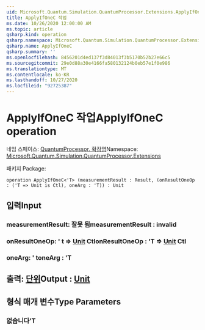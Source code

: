 ```yaml
---
uid: Microsoft.Quantum.Simulation.QuantumProcessor.Extensions.ApplyIfOneC
title: ApplyIfOneC 작업
ms.date: 10/26/2020 12:00:00 AM
ms.topic: article
qsharp.kind: operation
qsharp.namespace: Microsoft.Quantum.Simulation.QuantumProcessor.Extensions
qsharp.name: ApplyIfOneC
qsharp.summary: ''
ms.openlocfilehash: 8456201d4ed137f3d84013f3b5170b52b27e66c5
ms.sourcegitcommit: 29e0d88a30e4166fa580132124b0eb57e1f0e986
ms.translationtype: MT
ms.contentlocale: ko-KR
ms.lasthandoff: 10/27/2020
ms.locfileid: "92725387"
---
```

# <a name="applyifonec-operation"></a><span data-ttu-id="635ea-102">ApplyIfOneC 작업</span><span class="sxs-lookup"><span data-stu-id="635ea-102">ApplyIfOneC operation</span></span>

<span data-ttu-id="635ea-103">네임 스페이스: [QuantumProcessor. 확장명](xref:Microsoft.Quantum.Simulation.QuantumProcessor.Extensions)</span><span class="sxs-lookup"><span data-stu-id="635ea-103">Namespace: [Microsoft.Quantum.Simulation.QuantumProcessor.Extensions](xref:Microsoft.Quantum.Simulation.QuantumProcessor.Extensions)</span></span>

<span data-ttu-id="635ea-104">패키지 [](https://nuget.org/packages/)</span><span class="sxs-lookup"><span data-stu-id="635ea-104">Package: [](https://nuget.org/packages/)</span></span>




```qsharp
operation ApplyIfOneC<'T> (measurementResult : Result, (onResultOneOp : ('T => Unit is Ctl), oneArg : 'T)) : Unit
```


## <a name="input"></a><span data-ttu-id="635ea-105">입력</span><span class="sxs-lookup"><span data-stu-id="635ea-105">Input</span></span>

### <a name="measurementresult--__invalidresult__"></a><span data-ttu-id="635ea-106">measurementResult: __잘못 <Result> 됨__</span><span class="sxs-lookup"><span data-stu-id="635ea-106">measurementResult : __invalid<Result>__</span></span>




### <a name="onresultoneop--t--unit-ctl"></a><span data-ttu-id="635ea-107">onResultOneOp: ' t => [Unit](xref:microsoft.quantum.lang-ref.unit) Ctl</span><span class="sxs-lookup"><span data-stu-id="635ea-107">onResultOneOp : 'T => [Unit](xref:microsoft.quantum.lang-ref.unit) Ctl</span></span>




### <a name="onearg--t"></a><span data-ttu-id="635ea-108">oneArg: ' t</span><span class="sxs-lookup"><span data-stu-id="635ea-108">oneArg : 'T</span></span>





## <a name="output--unit"></a><span data-ttu-id="635ea-109">출력: [단위](xref:microsoft.quantum.lang-ref.unit)</span><span class="sxs-lookup"><span data-stu-id="635ea-109">Output : [Unit](xref:microsoft.quantum.lang-ref.unit)</span></span>



## <a name="type-parameters"></a><span data-ttu-id="635ea-110">형식 매개 변수</span><span class="sxs-lookup"><span data-stu-id="635ea-110">Type Parameters</span></span>

### <a name="t"></a><span data-ttu-id="635ea-111">없습니다</span><span class="sxs-lookup"><span data-stu-id="635ea-111">'T</span></span>

